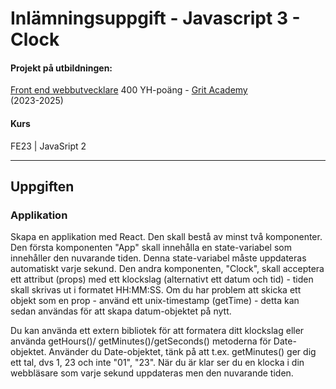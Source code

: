# Inlämningsuppgift - Javascript 3 - Clock 

#### Projekt på utbildningen:
[Front end webbutvecklare](https://gritacademy.se/front-end-webbutvecklare/) 400 YH-poäng - [Grit Academy](https://gritacademy.se/)  
(2023-2025)

#### Kurs
FE23 | JavaSript 2

___

## Uppgiften

### Applikation
Skapa en applikation med React. Den skall bestå av minst två komponenter. Den första
komponenten "App" skall innehålla en state-variabel som innehåller den nuvarande tiden. Denna
state-variabel måste uppdateras automatiskt varje sekund. Den andra komponenten, "Clock",
skall acceptera ett attribut (props) med ett klockslag (alternativt ett datum och tid) - tiden skall
skrivas ut i formatet HH:MM:SS. Om du har problem att skicka ett objekt som en prop - använd ett
unix-timestamp (getTime) - detta kan sedan användas för att skapa datum-objektet på nytt.

Du kan använda ett extern bibliotek för att formatera ditt klockslag eller använda getHours()/
getMinutes()/getSeconds() metoderna för Date-objektet. Använder du Date-objektet, tänk på att
t.ex. getMinutes() ger dig ett tal, dvs 1, 23 och inte "01", "23".
När du är klar ser du en klocka i din webbläsare som varje sekund uppdateras men den nuvarande
tiden.